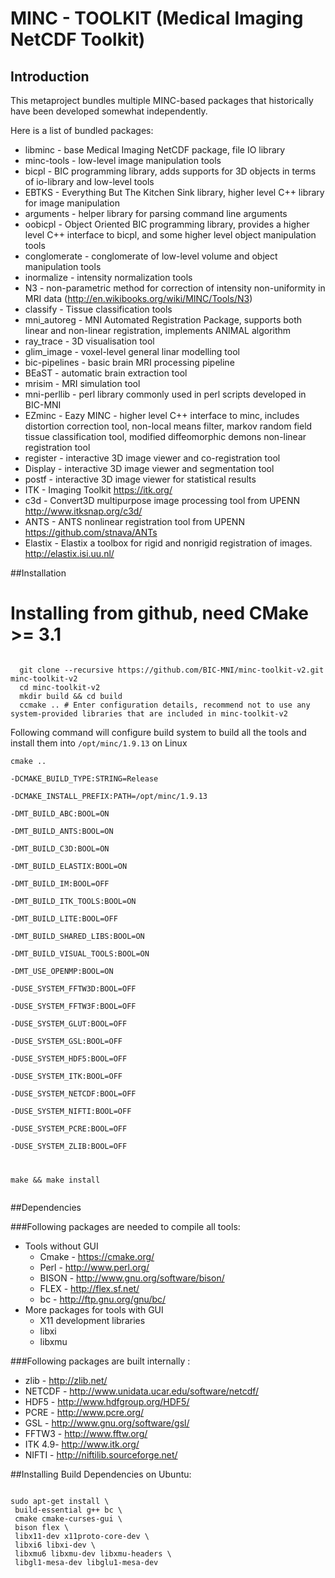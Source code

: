 # MINC - TOOLKIT (Medical Imaging NetCDF Toolkit)

## Introduction

This metaproject bundles multiple MINC-based packages that historically have been developed somewhat independently.

Here is a list of bundled packages:
 * libminc - base Medical Imaging NetCDF package, file IO library
 * minc-tools - low-level image manipulation tools
 * bicpl - BIC programming library, adds supports for 3D objects in terms of io-library and low-level tools
 * EBTKS - Everything But The Kitchen Sink library, higher level C++ library for image manipulation
 * arguments - helper library for parsing command line arguments 
 * oobicpl - Object Oriented BIC programming library, provides a higher level C++ interface to bicpl, 
      and some higher level object manipulation tools
 * conglomerate - conglomerate of low-level volume and object manipulation tools
 * inormalize - intensity normalization tools
 * N3 - non-parametric method for correction of intensity non-uniformity in MRI data (http://en.wikibooks.org/wiki/MINC/Tools/N3)
 * classify - Tissue classification tools
 * mni_autoreg - MNI Automated Registration Package, supports both linear and non-linear registration, implements ANIMAL algorithm
 * ray_trace - 3D visualisation tool 
 * glim_image - voxel-level general linar modelling tool
 * bic-pipelines - basic brain MRI processing pipeline
 * BEaST  - automatic brain extraction tool
 * mrisim  - MRI simulation tool
 * mni-perllib - perl library commonly used in perl scripts developed in BIC-MNI
 * EZminc -  Eazy MINC - higher level C++ interface to minc, includes distortion correction tool, non-local means filter, markov random field tissue classification tool, modified diffeomorphic demons non-linear registration tool
 * register - interactive 3D image viewer and co-registration tool
 * Display  - interactive 3D image viewer and segmentation tool
 * postf    - interactive 3D image viewer for statistical results
 * ITK      - Imaging Toolkit  https://itk.org/
 * c3d      - Convert3D multipurpose image processing tool from UPENN http://www.itksnap.org/c3d/
 * ANTS     - ANTS nonlinear registration tool from UPENN  https://github.com/stnava/ANTs
 * Elastix  - Elastix a toolbox for rigid and nonrigid registration of images. http://elastix.isi.uu.nl/ 

##Installation

Installing from github, need CMake >= 3.1 
=======
<pre><code>
  git clone --recursive https://github.com/BIC-MNI/minc-toolkit-v2.git minc-toolkit-v2
  cd minc-toolkit-v2
  mkdir build && cd build
  ccmake .. # Enter configuration details, recommend not to use any system-provided libraries that are included in minc-toolkit-v2
</code></pre>
Following command will configure build system to build all the tools and install them into `/opt/minc/1.9.13` on Linux 
<code><pre>
 cmake .. \
-DCMAKE_BUILD_TYPE:STRING=Release   \
-DCMAKE_INSTALL_PREFIX:PATH=/opt/minc/1.9.13   \
-DMT_BUILD_ABC:BOOL=ON   \
-DMT_BUILD_ANTS:BOOL=ON   \
-DMT_BUILD_C3D:BOOL=ON   \
-DMT_BUILD_ELASTIX:BOOL=ON   \
-DMT_BUILD_IM:BOOL=OFF   \
-DMT_BUILD_ITK_TOOLS:BOOL=ON   \
-DMT_BUILD_LITE:BOOL=OFF   \
-DMT_BUILD_SHARED_LIBS:BOOL=ON   \
-DMT_BUILD_VISUAL_TOOLS:BOOL=ON   \
-DMT_USE_OPENMP:BOOL=ON   \
-DUSE_SYSTEM_FFTW3D:BOOL=OFF   \
-DUSE_SYSTEM_FFTW3F:BOOL=OFF   \
-DUSE_SYSTEM_GLUT:BOOL=OFF   \
-DUSE_SYSTEM_GSL:BOOL=OFF   \
-DUSE_SYSTEM_HDF5:BOOL=OFF   \
-DUSE_SYSTEM_ITK:BOOL=OFF   \
-DUSE_SYSTEM_NETCDF:BOOL=OFF   \
-DUSE_SYSTEM_NIFTI:BOOL=OFF   \
-DUSE_SYSTEM_PCRE:BOOL=OFF   \
-DUSE_SYSTEM_ZLIB:BOOL=OFF 

make && make install
</code></pre>
##Dependencies

###Following packages are needed to compile all tools:
 * Tools without GUI
   * Cmake - https://cmake.org/
   * Perl  - http://www.perl.org/
   * BISON - http://www.gnu.org/software/bison/
   * FLEX  - http://flex.sf.net/
   * bc    - http://ftp.gnu.org/gnu/bc/ 
 * More packages for tools with GUI
   * X11  development libraries
   * libxi 
   * libxmu

###Following packages are built internally :
 * zlib   - http://zlib.net/
 * NETCDF - http://www.unidata.ucar.edu/software/netcdf/
 * HDF5   - http://www.hdfgroup.org/HDF5/
 * PCRE   - http://www.pcre.org/
 * GSL    - http://www.gnu.org/software/gsl/
 * FFTW3  - http://www.fftw.org/
 * ITK 4.9- http://www.itk.org/
 * NIFTI  - http://niftilib.sourceforge.net/
 
##Installing Build Dependencies on Ubuntu:
<pre><code>
sudo apt-get install \
 build-essential g++ bc \
 cmake cmake-curses-gui \
 bison flex \
 libx11-dev x11proto-core-dev \
 libxi6 libxi-dev \
 libxmu6 libxmu-dev libxmu-headers \
 libgl1-mesa-dev libglu1-mesa-dev
</code></pre>
